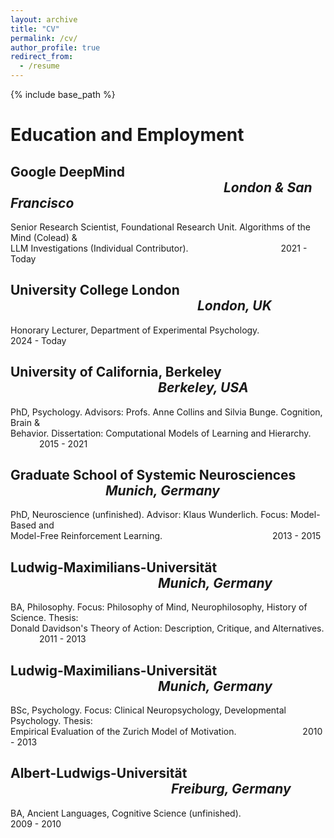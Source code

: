 ```yaml
---
layout: archive
title: "CV"
permalink: /cv/
author_profile: true
redirect_from:
  - /resume
---
```


{% include base_path %}

# Education and Employment

## Google DeepMind &emsp;&emsp;&emsp;&emsp;&emsp;&emsp;&emsp;&emsp;&emsp;&emsp;&emsp;&emsp;&emsp;&emsp;&emsp;&emsp; *London & San Francisco*
Senior Research Scientist, Foundational Research Unit. Algorithms of the Mind (Colead) &  
LLM Investigations (Individual Contributor). &emsp;&emsp;&emsp;&emsp;&emsp;&emsp;&emsp;&emsp;&emsp;&emsp; 2021 - Today

## University College London &emsp;&emsp;&emsp;&emsp;&emsp;&emsp;&emsp;&emsp;&emsp;&emsp;&emsp;&emsp;&emsp;&emsp; *London, UK*
Honorary Lecturer, Department of Experimental Psychology. &emsp;&emsp;&emsp;&emsp;&emsp;&emsp;&emsp; 2024 - Today

## University of California, Berkeley &emsp;&emsp;&emsp;&emsp;&emsp;&emsp;&emsp;&emsp;&emsp;&emsp;&emsp; *Berkeley, USA*
PhD, Psychology. Advisors: Profs. Anne Collins and Silvia Bunge. Cognition, Brain &  
Behavior. Dissertation: Computational Models of Learning and Hierarchy. &emsp;&emsp;&emsp; 2015 - 2021

## Graduate School of Systemic Neurosciences &emsp;&emsp;&emsp;&emsp;&emsp;&emsp;&emsp; *Munich, Germany*
PhD, Neuroscience (unfinished). Advisor: Klaus Wunderlich. Focus: Model-Based and  
Model-Free Reinforcement Learning. &emsp;&emsp;&emsp;&emsp;&emsp;&emsp;&emsp;&emsp;&emsp;&emsp;&emsp;&emsp; 2013 - 2015

## Ludwig-Maximilians-Universität &emsp;&emsp;&emsp;&emsp;&emsp;&emsp;&emsp;&emsp;&emsp;&emsp;&emsp; *Munich, Germany*
BA, Philosophy. Focus: Philosophy of Mind, Neurophilosophy, History of Science. Thesis:  
Donald Davidson's Theory of Action: Description, Critique, and Alternatives. &emsp;&emsp;&emsp; 2011 - 2013

## Ludwig-Maximilians-Universität &emsp;&emsp;&emsp;&emsp;&emsp;&emsp;&emsp;&emsp;&emsp;&emsp;&emsp; *Munich, Germany*
BSc, Psychology. Focus: Clinical Neuropsychology, Developmental Psychology. Thesis:  
Empirical Evaluation of the Zurich Model of Motivation. &emsp;&emsp;&emsp;&emsp;&emsp;&emsp;&emsp; 2010 - 2013

## Albert-Ludwigs-Universität &emsp;&emsp;&emsp;&emsp;&emsp;&emsp;&emsp;&emsp;&emsp;&emsp;&emsp;&emsp; *Freiburg, Germany*
BA, Ancient Languages, Cognitive Science (unfinished). &emsp;&emsp;&emsp;&emsp;&emsp;&emsp;&emsp;&emsp; 2009 - 2010
